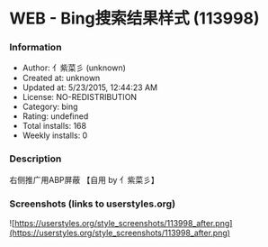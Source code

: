 # WEB - Bing搜索结果样式 (113998)

### Information
- Author: 亻紫菜彡 (unknown)
- Created at: unknown
- Updated at: 5/23/2015, 12:44:23 AM
- License: NO-REDISTRIBUTION
- Category: bing
- Rating: undefined
- Total installs: 168
- Weekly installs: 0


### Description
右侧推广用ABP屏蔽
【自用 by 亻紫菜彡】


### Screenshots (links to userstyles.org)
![https://userstyles.org/style_screenshots/113998_after.png](https://userstyles.org/style_screenshots/113998_after.png)


